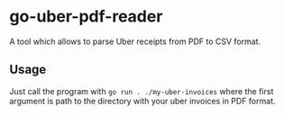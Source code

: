 # go-uber-pdf-reader
A tool which allows to parse Uber receipts from PDF to CSV format.

## Usage
Just call the program with `go run . ./my-uber-invoices` where the first argument is path to the directory with your uber invoices in PDF format.

